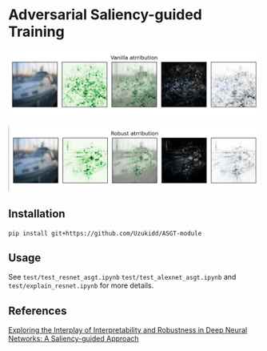 # Adversarial Saliency-guided Training

![vanilla_attribution](assets/vanilla_attribution.png)

![robust_attribution](assets/robust_attribution.png)

## Installation

```
pip install git+https://github.com/Uzukidd/ASGT-module
```

## Usage

See `test/test_resnet_asgt.ipynb` `test/test_alexnet_asgt.ipynb` and `test/explain_resnet.ipynb` for more details.

## References

[Exploring the Interplay of Interpretability and Robustness in Deep Neural Networks: A Saliency-guided Approach](https://arxiv.org/pdf/2405.06278)
